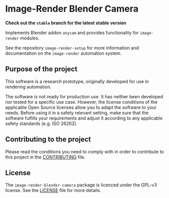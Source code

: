 # Image-Render Blender Camera

**Check out the `stable` branch for the latest stable version**

Implements Blender addon `anycam` and provides functionality for `image-render` modules.

See the repository `image-render-setup` for more information and documentation on the `image-render` automation system.

## Purpose of the project

This software is a research prototype, originally developed for use in rendering automation.

The software is not ready for production use. It has neither been developed nor tested for a specific use case. However, the license conditions of the applicable Open Source licenses allow you to adapt the software to your needs. Before using it in a safety relevant setting, make sure that the software fulfills your requirements and adjust it according to any applicable safety standards (e.g. ISO 26262).

## Contributing to the project

Please read the conditions you need to comply with in order to contribute to this project in the [CONTRIBUTING](CONTRIBUTING.md) file. 

## License

The `image-render-blender-camera` package is licenced under the GPL-v3 license. See the [LICENSE](LICENSE.md) file for more details.
